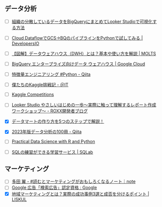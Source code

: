 ## データ分析

- [ ] [組織の分散しているデータをBigQueryにまとめてLooker Studioで可視化する方法](https://zenn.dev/minedia/articles/c3b8809006d6fb)
- [ ] [Cloud DataflowでGCS→BQのパイプラインをPythonで試してみる | DevelopersIO](https://dev.classmethod.jp/articles/cloud-dataflow_gcs2bq_python/)
- [ ] [【図解】データウェアハウス（DWH）とは？基本や使い方を解説 | MOLTS](https://moltsinc.co.jp/data-strategy/9804/)
- [ ] [BigQuery エンタープライズ向けデータ ウェアハウス  |  Google Cloud](https://cloud.google.com/bigquery?hl=ja)
- [ ] [特徴量エンジニアリング #Python - Qiita](https://qiita.com/tk-tatsuro/items/f27c012e0cb95a5f51d2)
- [ ] [僕たちのKaggle挑戦記 - ＠IT](https://atmarkit.itmedia.co.jp/ait/subtop/features/di/kagglechallenge_index.html)
- [ ] [Kaggle Competitions](https://www.kaggle.com/competitions?listOption=active&hostSegmentIdFilter=5)
- [ ] [Looker Studio やさしいはじめの一歩〜実際に触って理解するレポート作成ワークショップ〜 - ROXX開発者ブログ](https://techblog.roxx.co.jp/entry/2023/11/27/204412)
- [x] [データマートの作り方を5つのステップで解説！](https://www.dsk-cloud.com/blog/how-to-male-data-mart-5-steps)
- [x] [2023年版データ分析の100冊 - Qiita](https://qiita.com/aokikenichi/items/29165f719d6e5631d7d0)

- [ ] [Practical Data Science with R and Python](https://uribo.github.io/practical-ds/intro)
- [ ] [SQLの練習ができる学習サービス | SQLab](https://sqlab.net/)

## マーケティング

- [ ] [多田 翼 - #読むとマーケティングがおもしろくなるノート｜note](https://note.com/tsubasatada/)
- [ ] [Google 広告「検索広告」認定資格 : Google](https://skillshop.exceedlms.com/student/path/18151-google?sid=2744ede7-59b2-4abe-ba53-16c7b264b311&sid_i=3)
- [x] [地域マーケティングとは？実際の成功事例3選と成否を分けるポイント | LISKUL](https://liskul.com/regional-marketing-127766)
